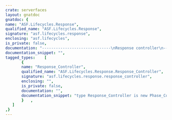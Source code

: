 ```yaml
---
crate: serverfaces
layout: gnatdoc
gnatdoc: {
name: "ASF.Lifecycles.Response",
qualified_name: "ASF.Lifecycles.Response",
signature: "asf.lifecycles.response",
enclosing: "asf.lifecycles",
is_private: false,
documentation: "------------------------------\nResponse controller\n------------------------------",
documentation_snippet: "",
tagged_types:    [
       {
       name: "Response_Controller",
       qualified_name: "ASF.Lifecycles.Response.Response_Controller",
       signature: "asf.lifecycles.response.response_controller",
       enclosing: "",
       is_private: false,
       documentation: "",
       documentation_snippet: "type Response_Controller is new Phase_Controller with private;",
       }   ,
   ]
,}
---
```


